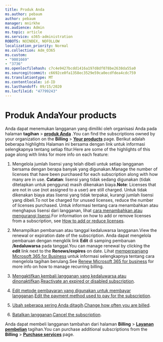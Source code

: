 ```yaml
---
title: Produk Anda
ms.author: pebaum
author: pebaum
manager: mnirkhe
ms.audience: Admin
ms.topic: article
ms.service: o365-administration
ROBOTS: NOINDEX, NOFOLLOW
localization_priority: Normal
ms.collection: Adm_O365
ms.custom:
- "9001669"
- "3736"
ms.openlocfilehash: c7c4e9427bcdd1416a197d8df078be2638da55a0
ms.sourcegitcommit: c6692ce0fa1358ec3529e59ca0ecdfdea4cdc759
ms.translationtype: MT
ms.contentlocale: id-ID
ms.lasthandoff: 09/15/2020
ms.locfileid: "47799243"
---
```

# <a name="your-products"></a><span data-ttu-id="b9836-102">Produk Anda</span><span class="sxs-lookup"><span data-stu-id="b9836-102">Your products</span></span>

<span data-ttu-id="b9836-103">Anda dapat menemukan langganan yang dimiliki oleh organisasi Anda pada halaman **tagihan**  >  **[produk Anda](https://go.microsoft.com/fwlink/p/?linkid=842054)** .</span><span class="sxs-lookup"><span data-stu-id="b9836-103">You can find the subscriptions owned by your organization on the **Billing** > **[Your products](https://go.microsoft.com/fwlink/p/?linkid=842054)** page.</span></span> <span data-ttu-id="b9836-104">Berikut adalah beberapa highlights Halaman ini bersama dengan link untuk informasi selengkapnya tentang setiap fitur:</span><span class="sxs-lookup"><span data-stu-id="b9836-104">Here are some of the highlights of this page along with links for more info on each feature:</span></span>

1. <span data-ttu-id="b9836-105">Mengelola jumlah lisensi yang telah dibeli untuk setiap langganan bersama dengan berapa banyak yang digunakan.</span><span class="sxs-lookup"><span data-stu-id="b9836-105">Manage the number of licenses that have been purchased for each subscription along with how many are in use.</span></span>  <span data-ttu-id="b9836-106">**Catatan**: lisensi yang tidak sedang digunakan (tidak ditetapkan untuk pengguna) masih dikenakan biaya.</span><span class="sxs-lookup"><span data-stu-id="b9836-106">**Note**: Licenses that are not in use (not assigned to a user) are still charged.</span></span>  <span data-ttu-id="b9836-107">Untuk tidak dikenakan biaya atas lisensi yang tidak terpakai, kurangi jumlah lisensi yang dibeli.</span><span class="sxs-lookup"><span data-stu-id="b9836-107">To not be charged for unused licenses, reduce the number of licenses purchased.</span></span> <span data-ttu-id="b9836-108">Untuk informasi tentang cara menambahkan atau menghapus lisensi dari langganan, lihat [cara menambahkan atau mengurangi lisensi](https://docs.microsoft.com/alchemyinsights/how-to-add-or-reduce-licenses).</span><span class="sxs-lookup"><span data-stu-id="b9836-108">For information on how to add or remove licenses from a subscription, see [How to add or reduce licenses](https://docs.microsoft.com/alchemyinsights/how-to-add-or-reduce-licenses).</span></span>

2. <span data-ttu-id="b9836-109">Menampilkan pembaruan atau tanggal kedaluwarsa langganan.</span><span class="sxs-lookup"><span data-stu-id="b9836-109">View the renewal or expiration date of the subscription.</span></span>  <span data-ttu-id="b9836-110">Anda dapat mengelola pembaruan dengan mengklik link **Edit** di samping pembaruan **/kedaluwarsa** pada tanggal.</span><span class="sxs-lookup"><span data-stu-id="b9836-110">You can manage renewal by clicking the **edit** link next to the **Renews/expires** on date.</span></span>  <span data-ttu-id="b9836-111">Lihat [memperpanjang Microsoft 365 for Business](https://go.microsoft.com/fwlink/?linkid=2119216) untuk informasi selengkapnya tentang cara mengelola tagihan berulang.</span><span class="sxs-lookup"><span data-stu-id="b9836-111">See [Renew Microsoft 365 for business](https://go.microsoft.com/fwlink/?linkid=2119216) for more info on how to manage recurring billing.</span></span>

3. <span data-ttu-id="b9836-112">[Mengaktifkan kembali langganan yang kedaluwarsa atau dinonaktifkan](https://go.microsoft.com/fwlink/?linkid=2117519).</span><span class="sxs-lookup"><span data-stu-id="b9836-112">[Reactivate an expired or disabled subscription](https://go.microsoft.com/fwlink/?linkid=2117519).</span></span>

4. <span data-ttu-id="b9836-113">[Edit metode pembayaran yang digunakan untuk membayar langganan](https://go.microsoft.com/fwlink/?linkid=2117167).</span><span class="sxs-lookup"><span data-stu-id="b9836-113">[Edit the payment method used to pay for the subscription](https://go.microsoft.com/fwlink/?linkid=2117167).</span></span>

5. <span data-ttu-id="b9836-114">[Ubah seberapa sering Anda ditagih](https://go.microsoft.com/fwlink/?linkid=2119112).</span><span class="sxs-lookup"><span data-stu-id="b9836-114">[Change how often you are billed](https://go.microsoft.com/fwlink/?linkid=2119112).</span></span>

6. <span data-ttu-id="b9836-115">[Batalkan langganan](https://go.microsoft.com/fwlink/?linkid=2119113).</span><span class="sxs-lookup"><span data-stu-id="b9836-115">[Cancel the subscription](https://go.microsoft.com/fwlink/?linkid=2119113).</span></span>

<span data-ttu-id="b9836-116">Anda dapat membeli langganan tambahan dari halaman **Billing**  >  [**Layanan pembelian**](https://go.microsoft.com/fwlink/p/?linkid=868433) tagihan.</span><span class="sxs-lookup"><span data-stu-id="b9836-116">You can purchase additional subscriptions from the **Billing** > [**Purchase services**](https://go.microsoft.com/fwlink/p/?linkid=868433) page.</span></span>
